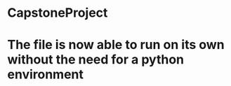 # CapstoneProject
# The file is now able to run on its own without the need for a python environment

